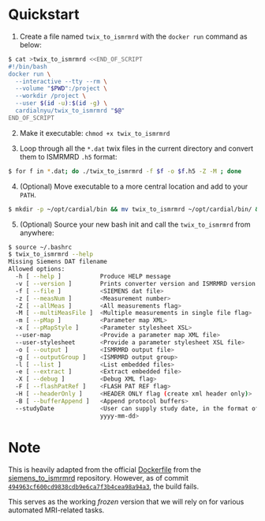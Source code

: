 # Quickstart

1. Create a file named `twix_to_ismrmrd` with the `docker run` command as below:

```bash
$ cat >twix_to_ismrmrd <<END_OF_SCRIPT
#!/bin/bash
docker run \
  --interactive --tty --rm \
  --volume "$PWD":/project \
  --workdir /project \
  --user $(id -u):$(id -g) \
  cardialnyu/twix_to_ismrmrd "$@"
END_OF_SCRIPT
```

2. Make it executable: `chmod +x twix_to_ismrmrd`

3. Loop through all the `*.dat` twix files in the current directory and convert them to ISMRMRD `.h5` format:
```bash
$ for f in *.dat; do ./twix_to_ismrmrd -f $f -o $f.h5 -Z -M ; done
```

4. (Optional) Move executable to a more central location and add to your `PATH`.
```bash
$ mkdir -p ~/opt/cardial/bin && mv twix_to_ismrmrd ~/opt/cardial/bin/ && echo "PATH=~/opt/cardial/bin:$PATH" >> ~/.bashrc
```

5. (Optional) Source your new bash init and call the `twix_to_ismrmrd` from anywhere:
```bash
$ source ~/.bashrc
$ twix_to_ismrmrd --help
Missing Siemens DAT filename
Allowed options:
  -h [ --help ]           Produce HELP message
  -v [ --version ]        Prints converter version and ISMRMRD version
  -f [ --file ]           <SIEMENS dat file>
  -z [ --measNum ]        <Measurement number>
  -Z [ --allMeas ]        <All measurements flag>
  -M [ --multiMeasFile ]  <Multiple measurements in single file flag>
  -m [ --pMap ]           <Parameter map XML>
  -x [ --pMapStyle ]      <Parameter stylesheet XSL>
  --user-map              <Provide a parameter map XML file>
  --user-stylesheet       <Provide a parameter stylesheet XSL file>
  -o [ --output ]         <ISMRMRD output file>
  -g [ --outputGroup ]    <ISMRMRD output group>
  -l [ --list ]           <List embedded files>
  -e [ --extract ]        <Extract embedded file>
  -X [ --debug ]          <Debug XML flag>
  -F [ --flashPatRef ]    <FLASH PAT REF flag>
  -H [ --headerOnly ]     <HEADER ONLY flag (create xml header only)>
  -B [ --bufferAppend ]   <Append protocol buffers>
  --studyDate             <User can supply study date, in the format of
                          yyyy-mm-dd>
```

# Note

This is heavily adapted from the official [Dockerfile](https://github.com/ismrmrd/siemens_to_ismrmrd/blob/494963cf600cd9838cdb9e6ca7f3b4cea98a94a3/Dockerfile) from the [siemens_to_ismrmrd](https://github.com/ismrmrd/siemens_to_ismrmrd) repository.  However, as of commit [`494963cf600cd9838cdb9e6ca7f3b4cea98a94a3`](https://github.com/ismrmrd/siemens_to_ismrmrd/commit/042209eb9fac54e2491835a0e0e8e5404068f50f), the build fails. 

This serves as the working *frozen* version that we will rely on for various automated MRI-related tasks.